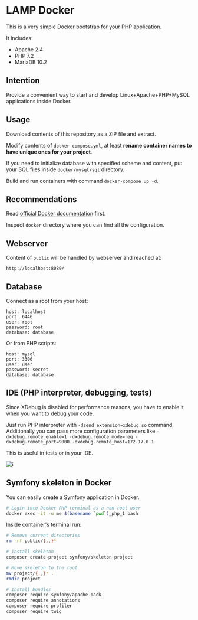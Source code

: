 # LAMP Docker

This is a very simple Docker bootstrap for your PHP application.

It includes:

* Apache 2.4
* PHP 7.2
* MariaDB 10.2

## Intention

Provide a convenient way to start and develop
Linux+Apache+PHP+MySQL applications inside Docker.

## Usage

Download contents of this repository as a ZIP file and extract.

Modify contents of `docker-compose.yml`, at least
**rename container names to have unique ones for your project**.

If you need to initialize database with specified scheme and content,
put your SQL files inside `docker/mysql/sql` directory.

Build and run containers with command `docker-compose up -d`.

## Recommendations

Read [official Docker documentation](https://docs.docker.com/) first.

Inspect `docker` directory where you can find all the configuration.

## Webserver

Content of `public` will be handled by webserver and reached at:

```
http://localhost:8080/
```

## Database

Connect as a root from your host:

```
host: localhost
port: 6446
user: root
password: root
database: database
```

Or from PHP scripts:

```
host: mysql
port: 3306
user: user
password: secret
database: database
```

## IDE (PHP interpreter, debugging, tests)

Since XDebug is disabled for performance reasons, you have to enable
it when you want to debug your code.

Just run PHP interpreter with `-dzend_extension=xdebug.so` command.
Additionally you can pass more configuration parameters like
`-dxdebug.remote_enable=1 -dxdebug.remote_mode=req -dxdebug.remote_port=9000 -dxdebug.remote_host=172.17.0.1`

This is useful in tests or in your IDE.

![i](https://i.imgur.com/yCaRZHs.png)

## Symfony skeleton in Docker

You can easily create a Symfony application in Docker.

```bash
# Login into Docker PHP terminal as a non-root user
docker exec -it -u me $(basename `pwd`)_php_1 bash
```

Inside container's terminal run:

```bash
# Remove current directories
rm -rf public/{.,}*

# Install skeleton
composer create-project symfony/skeleton project

# Move skeleton to the root
mv project/{.,}* .
rmdir project   

# Install bundles
composer require symfony/apache-pack
composer require annotations
composer require profiler
composer require twig
```
